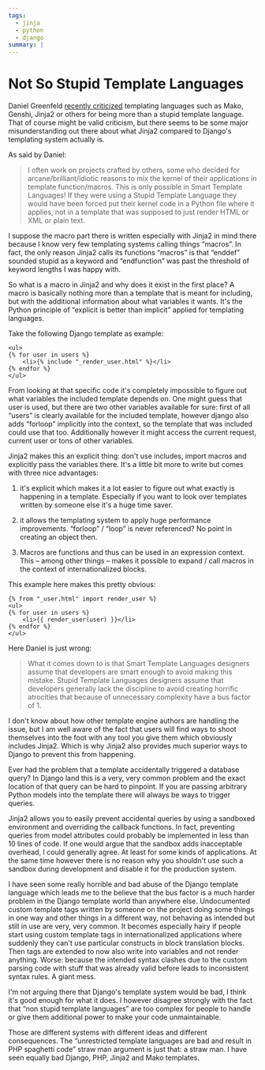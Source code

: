 ```yaml
---
tags:
  - jinja
  - python
  - django
summary: |
---
```


# Not So Stupid Template Languages

Daniel Greenfeld [recently criticized](http://pydanny.blogspot.com/2010/12/stupid-template-languages.html)
templating languages such as Mako, Genshi, Jinja2 or others for being more
than a stupid template language.  That of course might be valid criticism,
but there seems to be some major misunderstanding out there about what
Jinja2 compared to Django's templating system actually is.

As said by Daniel:

> I often work on projects crafted by others, some who decided for
arcane/brilliant/idiotic reasons to mix the kernel of their
applications in template function/macros. This is only possible in
Smart Template Languages! If they were using a Stupid Template
Language they would have been forced put their kernel code in a Python
file where it applies, not in a template that was supposed to just
render HTML or XML or plain text.
>

I suppose the macro part there is written especially with Jinja2 in mind
there because I know very few templating systems calling things “macros”.
In fact, the only reason Jinja2 calls its functions “macros” is that
“enddef” sounded stupid as a keyword and “endfunction” was past the
threshold of keyword lengths I was happy with.

So what is a macro in Jinja2 and why does it exist in the first place?  A
macro is basically nothing more than a template that is meant for
including, but with the additional information about what variables it
wants.  It's the Python principle of “explicit is better than implicit”
applied for templating languages.

Take the following Django template as example:

```html+django
<ul>
{% for user in users %}
    <li>{% include "_render_user.html" %}</li>
{% endfor %}
</ul>
```

From looking at that specific code it's completely impossible to figure
out what variables the included template depends on.  One might guess that
user is used, but there are two other variables available for sure: first
of all “users” is clearly available for the included template, however
django also adds “forloop” implicitly into the context, so the template
that was included could use that too.  Additionally however it might access
the current request, current user or tons of other variables.

Jinja2 makes this an explicit thing: don't use includes, import macros and
explicitly pass the variables there.  It's a little bit more to write but
comes with three nice advantages:

1. it's explicit which makes it a lot easier to figure out what exactly
is happening in a template.  Especially if you want to look over
templates written by someone else it's a huge time saver.

1. it allows the templating system to apply huge performance
improvements.  “forloop” / “loop” is never referenced?  No point in
creating an object then.

1. Macros are functions and thus can be used in an expression context.
This – among other things – makes it possible to expand / call macros
in the context of internationalized blocks.

This example here makes this pretty obvious:

```html+jinja
{% from "_user.html" import render_user %}
<ul>
{% for user in users %}
    <li>{{ render_user(user) }}</li>
{% endfor %}
</ul>
```

Here Daniel is just wrong:

> What it comes down to is that Smart Template Languages designers
assume that developers are smart enough to avoid making this mistake.
Stupid Template Languages designers assume that developers generally
lack the discipline to avoid creating horrific atrocities that because
of unnecessary complexity have a bus factor of 1.
>

I don't know about how other template engine authors are handling the
issue, but I am well aware of the fact that users will find ways to shoot
themselves into the foot with any tool you give them which obviously
includes Jinja2.  Which is why Jinja2 also provides much superior ways to
Django to prevent this from happening.

Ever had the problem that a template accidentally triggered a database
query?  In Django land this is a very, very common problem and the exact
location of that query can be hard to pinpoint.  If you are passing
arbitrary Python models into the template there will always be ways to
trigger queries.

Jinja2 allows you to easily prevent accidental queries by using a
sandboxed environment and overriding the callback functions.  In fact,
preventing queries from model attributes could probably be implemented in
less than 10 lines of code.  If one would argue that the sandbox adds
inacceptable overhead, I could generally agree.  At least for some kinds
of applications.  At the same time however there is no reason why you
shouldn't use such a sandbox during development and disable it for the
production system.

I have seen some really horrible and bad abuse of the Django template
language which leads me to the believe that the bus factor is a much
harder problem in the Django template world than anywhere else.
Undocumented custom template tags written by someone on the project doing
some things in one way and other things in a different way, not behaving
as intended but still in use are very, very common.  It becomes especially
hairy if people start using custom template tags in internationalized
applications where suddenly they can't use particular constructs in block
translation blocks.  Then tags are extended to now also write into
variables and not render anything.  Worse: because the intended syntax
clashes due to the custom parsing code with stuff that was already valid
before leads to inconsistent syntax rules.  A giant mess.

I'm not arguing there that Django's template system would be bad, I think
it's good enough for what it does.  I however disagree strongly with the
fact that “non stupid template languages” are too complex for people to
handle or give them additional power to make your code unmaintainable.

Those are different systems with different ideas and different
consequences.  The “unrestricted template languages are bad and result in
PHP spaghetti code” straw man argument is just that: a straw man.  I have
seen equally bad Django, PHP, Jinja2 and Mako templates.
